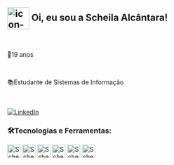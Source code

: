 ## <img align="center" alt="icon-hornet" height="50" widht="50"  src="https://images-wixmp-ed30a86b8c4ca887773594c2.wixmp.com/f/4e7d01ce-8c31-45b6-904d-364d6b2602df/ddad9l5-8c0f1dd5-1345-40c6-96cf-3f1e123b2498.png/v1/fit/w_510,h_630/hornet___hollow_knight_by_breeky_ddad9l5-375w-2x.png?token=eyJ0eXAiOiJKV1QiLCJhbGciOiJIUzI1NiJ9.eyJzdWIiOiJ1cm46YXBwOjdlMGQxODg5ODIyNjQzNzNhNWYwZDQxNWVhMGQyNmUwIiwiaXNzIjoidXJuOmFwcDo3ZTBkMTg4OTgyMjY0MzczYTVmMGQ0MTVlYTBkMjZlMCIsIm9iaiI6W1t7ImhlaWdodCI6Ijw9NjMwIiwicGF0aCI6IlwvZlwvNGU3ZDAxY2UtOGMzMS00NWI2LTkwNGQtMzY0ZDZiMjYwMmRmXC9kZGFkOWw1LThjMGYxZGQ1LTEzNDUtNDBjNi05NmNmLTNmMWUxMjNiMjQ5OC5wbmciLCJ3aWR0aCI6Ijw9NTEwIn1dXSwiYXVkIjpbInVybjpzZXJ2aWNlOmltYWdlLm9wZXJhdGlvbnMiXX0.7j-idDLauhgHkfqQI-qp_OwqUhfzZS-0YGjOdBwtsVk"/> Oi, eu sou a Scheila Alcântara!

<br>

👾19 anos

<br>

📚Estudante de Sistemas de Informação

<br>

[![LinkedIn](https://img.shields.io/badge/LinkedIn-0077B5?style=for-the-badge&logo=linkedin&logoColor=white)](https://www.linkedin.com/in/scheila-alcântara)

### 🛠️Tecnologias e Ferramentas:

<div>
  <img align="center" alt="Scheila-html" height="30" widht="40" src="https://cdn.jsdelivr.net/gh/devicons/devicon/icons/html5/html5-original.svg"/>
   <img align="center" alt="Scheila-css" height="30" widht="40" src="https://cdn.jsdelivr.net/gh/devicons/devicon/icons/css3/css3-original.svg"/>
    <img align="center" alt="Scheila-java" height="30" widht="40" src="https://cdn.jsdelivr.net/gh/devicons/devicon/icons/java/java-plain.svg"/>
    <img align="center" alt="Scheila-sql" height="30" widht="40" src="https://cdn.jsdelivr.net/gh/devicons/devicon/icons/mysql/mysql-original.svg"/>
    <img align="center" alt="Scheila-vscode" height="30" widht="40" src="https://cdn.jsdelivr.net/gh/devicons/devicon/icons/vscode/vscode-original.svg"/>
      <img align="center" alt="Scheila-vscode" height="30" widht="40" src="https://cdn.jsdelivr.net/gh/devicons/devicon/icons/figma/figma-original.svg"/>
</div>

